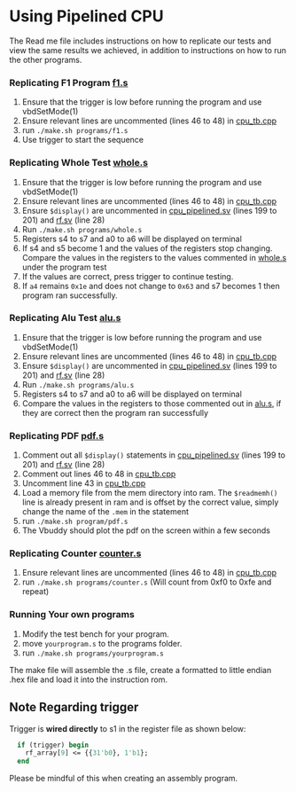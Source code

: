 
# **Using Pipelined CPU**

The Read me file includes instructions on how to replicate our tests and view the same results we achieved, in addition to instructions on how to run the other programs.


### Replicating F1 Program [f1.s](https://github.com/EIE2-IAC-Labs/iac-riscv-cw-30/blob/Pipelined-Cpu/RISC-V-Pipelined/programs/f1.s)
1. Ensure that the trigger is low before running the program and use vbdSetMode(1)
2. Ensure relevant lines are uncommented (lines 46 to 48) in [cpu_tb.cpp](https://github.com/EIE2-IAC-Labs/iac-riscv-cw-30/blob/Pipelined-Cpu/RISC-V-Pipelined/cpu_tb.cpp)
3. run `./make.sh programs/f1.s`
4. Use trigger to start the sequence

### Replicating Whole Test [whole.s](https://github.com/EIE2-IAC-Labs/iac-riscv-cw-30/blob/Pipelined-Cpu/RISC-V-Pipelined/programs/whole.s)
1. Ensure that the trigger is low before running the program and use vbdSetMode(1)
2. Ensure relevant lines are uncommented (lines 46 to 48) in [cpu_tb.cpp](https://github.com/EIE2-IAC-Labs/iac-riscv-cw-30/blob/Pipelined-Cpu/RISC-V-Pipelined/cpu_tb.cpp)
3. Ensure `$display()` are uncommented in [cpu_pipelined.sv](https://github.com/EIE2-IAC-Labs/iac-riscv-cw-30/blob/Pipelined-Cpu/RISC-V-Pipelined/RTL/cpu_pipelined.sv) (lines 199 to 201) and [rf.sv](https://github.com/EIE2-IAC-Labs/iac-riscv-cw-30/blob/Pipelined-Cpu/RISC-V-Pipelined/RTL/rf.sv) (line 28)
4. Run `./make.sh programs/whole.s`
5. Registers s4 to s7 and a0 to a6 will be displayed on terminal
6. If s4 and s5 become 1 and the values of the registers stop changing. Compare the values in the registers to the values commented in [whole.s](https://github.com/EIE2-IAC-Labs/iac-riscv-cw-30/blob/Pipelined-Cpu/RISC-V-Pipelined/programs/whole.s) under the program test
7. If the values are correct, press trigger to continue testing.
8. If `a4` remains `0x1e` and does not change to `0x63` and s7 becomes 1 then program ran successfully.

### Replicating Alu Test [alu.s](https://github.com/EIE2-IAC-Labs/iac-riscv-cw-30/blob/Pipelined-Cpu/RISC-V-Pipelined/programs/alu.s)
1. Ensure that the trigger is low before running the program and use vbdSetMode(1)
2. Ensure relevant lines are uncommented (lines 46 to 48) in [cpu_tb.cpp](https://github.com/EIE2-IAC-Labs/iac-riscv-cw-30/blob/Pipelined-Cpu/RISC-V-Pipelined/cpu_tb.cpp)
3. Ensure `$display()` are uncommented in [cpu_pipelined.sv](https://github.com/EIE2-IAC-Labs/iac-riscv-cw-30/blob/Pipelined-Cpu/RISC-V-Pipelined/RTL/cpu_pipelined.sv) (lines 199 to 201) and [rf.sv](https://github.com/EIE2-IAC-Labs/iac-riscv-cw-30/blob/Pipelined-Cpu/RISC-V-Pipelined/RTL/rf.sv) (line 28)
4. Run `./make.sh programs/alu.s`
5. Registers s4 to s7 and a0 to a6 will be displayed on terminal
6. Compare the values in the registers to those commented out in [alu.s](https://github.com/EIE2-IAC-Labs/iac-riscv-cw-30/blob/Pipelined-Cpu/RISC-V-Pipelined/programs/alu.s), if they are correct then the program ran successfully


### Replicating PDF [pdf.s](https://github.com/EIE2-IAC-Labs/iac-riscv-cw-30/blob/Pipelined-Cpu/RISC-V-Pipelined/programs/pdf.s)
1. Comment out all `$display()` statements in [cpu_pipelined.sv](https://github.com/EIE2-IAC-Labs/iac-riscv-cw-30/blob/Pipelined-Cpu/RISC-V-Pipelined/RTL/cpu_pipelined.sv) (lines 199 to 201) and [rf.sv](https://github.com/EIE2-IAC-Labs/iac-riscv-cw-30/blob/Pipelined-Cpu/RISC-V-Pipelined/RTL/rf.sv) (line 28)
2. Comment out lines 46 to 48 in [cpu_tb.cpp](https://github.com/EIE2-IAC-Labs/iac-riscv-cw-30/blob/Pipelined-Cpu/RISC-V-Pipelined/cpu_tb.cpp)
3. Uncomment line 43 in [cpu_tb.cpp](https://github.com/EIE2-IAC-Labs/iac-riscv-cw-30/blob/Pipelined-Cpu/RISC-V-Pipelined/cpu_tb.cpp)
4. Load a memory file from the mem directory into ram. The `$readmemh()` line is already present in ram and is offset by the correct value, simply change the name of the `.mem` in the statement
5. run `./make.sh program/pdf.s`
6. The Vbuddy should plot the pdf on the screen within a few seconds

### Replicating Counter [counter.s](https://github.com/EIE2-IAC-Labs/iac-riscv-cw-30/blob/Pipelined-Cpu/RISC-V-Pipelined/programs/counter.s)
1. Ensure relevant lines are uncommented (lines 46 to 48) in [cpu_tb.cpp](https://github.com/EIE2-IAC-Labs/iac-riscv-cw-30/blob/Pipelined-Cpu/RISC-V-Pipelined/cpu_tb.cpp)
2. run `./make.sh programs/counter.s` (Will count from 0xf0 to 0xfe and repeat)

### Running Your own programs
1. Modify the test bench for your program.
2. move `yourprogram.s` to the programs folder.
3. run `./make.sh programs/yourprogram.s`

The make file will assemble the .s file, create a formatted to little endian .hex file and load it into the instruction rom.

## **Note Regarding trigger**

Trigger is **wired directly** to s1 in the register file as shown below:
```systemverilog
  if (trigger) begin
    rf_array[9] <= {{31'b0}, 1'b1};
  end
```
Please be mindful of this when creating an assembly program.

